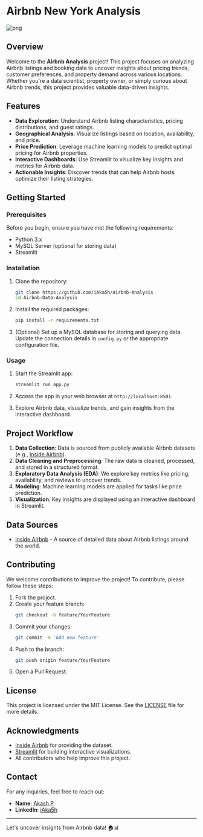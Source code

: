 # Airbnb New York Analysis

![png](https://github.com/user-attachments/assets/f650dcc0-98f4-4b1a-8587-650f850b5a91)


## Overview

Welcome to the **Airbnb Analysis** project! This project focuses on analyzing Airbnb listings and booking data to uncover insights about pricing trends, customer preferences, and property demand across various locations. Whether you're a data scientist, property owner, or simply curious about Airbnb trends, this project provides valuable data-driven insights.

## Features

- **Data Exploration**: Understand Airbnb listing characteristics, pricing distributions, and guest ratings.
- **Geographical Analysis**: Visualize listings based on location, availability, and price.
- **Price Prediction**: Leverage machine learning models to predict optimal pricing for Airbnb properties.
- **Interactive Dashboards**: Use Streamlit to visualize key insights and metrics for Airbnb data.
- **Actionable Insights**: Discover trends that can help Airbnb hosts optimize their listing strategies.

## Getting Started

### Prerequisites

Before you begin, ensure you have met the following requirements:

- Python 3.x
- MySQL Server (optional for storing data)
- Streamlit


### Installation

1. Clone the repository:
    ```bash
    git clone https://github.com/iAka5h/Airbnb-Analysis
    cd Airbnb-Data-Analysis
    ```

2. Install the required packages:
    ```bash
    pip install -r requirements.txt
    ```

3. (Optional) Set up a MySQL database for storing and querying data. Update the connection details in `config.py` or the appropriate configuration file.

### Usage

1. Start the Streamlit app:
    ```bash
    streamlit run app.py
    ```

2. Access the app in your web browser at `http://localhost:8501`.

3. Explore Airbnb data, visualize trends, and gain insights from the interactive dashboard.

## Project Workflow

1. **Data Collection**: Data is sourced from publicly available Airbnb datasets (e.g., [Inside Airbnb](http://insideairbnb.com/)).
2. **Data Cleaning and Preprocessing**: The raw data is cleaned, processed, and stored in a structured format.
3. **Exploratory Data Analysis (EDA)**: We explore key metrics like pricing, availability, and reviews to uncover trends.
4. **Modeling**: Machine learning models are applied for tasks like price prediction.
5. **Visualization**: Key insights are displayed using an interactive dashboard in Streamlit.

## Data Sources

- [Inside Airbnb](http://insideairbnb.com/) - A source of detailed data about Airbnb listings around the world.

## Contributing

We welcome contributions to improve the project! To contribute, please follow these steps:

1. Fork the project.
2. Create your feature branch:
    ```bash
    git checkout -b feature/YourFeature
    ```
3. Commit your changes:
    ```bash
    git commit -m 'Add new feature'
    ```
4. Push to the branch:
    ```bash
    git push origin feature/YourFeature
    ```
5. Open a Pull Request.

## License

This project is licensed under the MIT License. See the [LICENSE](LICENSE) file for more details.

## Acknowledgments

- [Inside Airbnb](http://insideairbnb.com/) for providing the dataset.
- [Streamlit](https://streamlit.io/) for building interactive visualizations.
- All contributors who help improve this project.

## Contact

For any inquiries, feel free to reach out:

- **Name**: [Akash P](mailto:martakash99@gmail.com)
- **LinkedIn**: [iAka5h](https://linkedin.com/iAka5h)
---

Let's uncover insights from Airbnb data! 🏠📊
